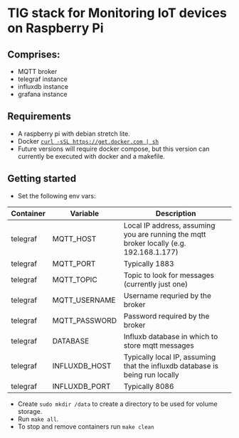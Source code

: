 # TIG stack for Monitoring IoT devices on Raspberry Pi

## Comprises:

* MQTT broker
* telegraf instance
* influxdb instance
* grafana instance

## Requirements

* A raspberry pi with debian stretch lite.
* Docker [`curl -sSL https://get.docker.com | sh`](https://www.raspberrypi.org/blog/docker-comes-to-raspberry-pi/)
* Future versions will require docker compose, but this version can currently be executed with docker and a makefile.

## Getting started

* Set the following env vars:

|Container|Variable|Description|
|---|---|---|
|telegraf|MQTT_HOST|Local IP address, assuming you are running the mqtt broker locally (e.g. 192.168.1.177)|
|telegraf|MQTT_PORT|Typically 1883|
|telegraf|MQTT_TOPIC|Topic to look for messages (currently just one)|
|telegraf|MQTT_USERNAME|Username requried by the broker|
|telegraf|MQTT_PASSWORD|Password required by the broker|
|telegraf|DATABASE|Influxb database in which to store mqtt messages|
|telegraf|INFLUXDB_HOST|Typically local IP, assuming that the influxdb database is being run locally|
|telegraf|INFLUXDB_PORT|Typically 8086|

* Create `sudo mkdir /data` to create a directory to be used for volume storage.
* Run `make all`.
* To stop and remove containers run `make clean`
